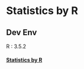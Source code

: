 # Statistics by R

## Dev Env
R : 3.5.2


#### [Statistics by R](https://www.ohmsha.co.jp/book/9784274067105/)
